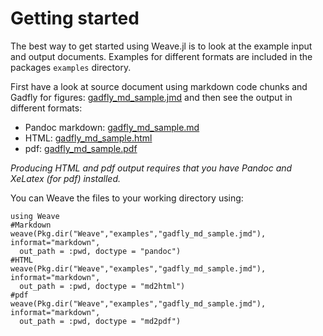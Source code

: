 
# Getting started

The best way to get started using Weave.jl is to look at the example input and
output documents. Examples for different formats are included in the packages `examples` directory.

First have a look at source document using markdown code chunks and Gadfly for
figures: [gadfly_md_sample.jmd](examples/gadfly_md_sample.jmd) and then see the
output in different formats:

  - Pandoc markdown: [gadfly_md_sample.md](examples/gadfly_md_sample.txt)
  - HTML: [gadfly_md_sample.html](examples/gadfly_md_sample.html)
  - pdf: [gadfly_md_sample.pdf](examples/gadfly_md_sample.pdf)

*Producing HTML and pdf output requires that you have Pandoc and XeLatex (for pdf) installed.*

You can Weave the files to your working directory using:

```
using Weave
#Markdown
weave(Pkg.dir("Weave","examples","gadfly_md_sample.jmd"), informat="markdown",
  out_path = :pwd, doctype = "pandoc")
#HTML
weave(Pkg.dir("Weave","examples","gadfly_md_sample.jmd"), informat="markdown",
  out_path = :pwd, doctype = "md2html")
#pdf
weave(Pkg.dir("Weave","examples","gadfly_md_sample.jmd"), informat="markdown",
  out_path = :pwd, doctype = "md2pdf")
```
